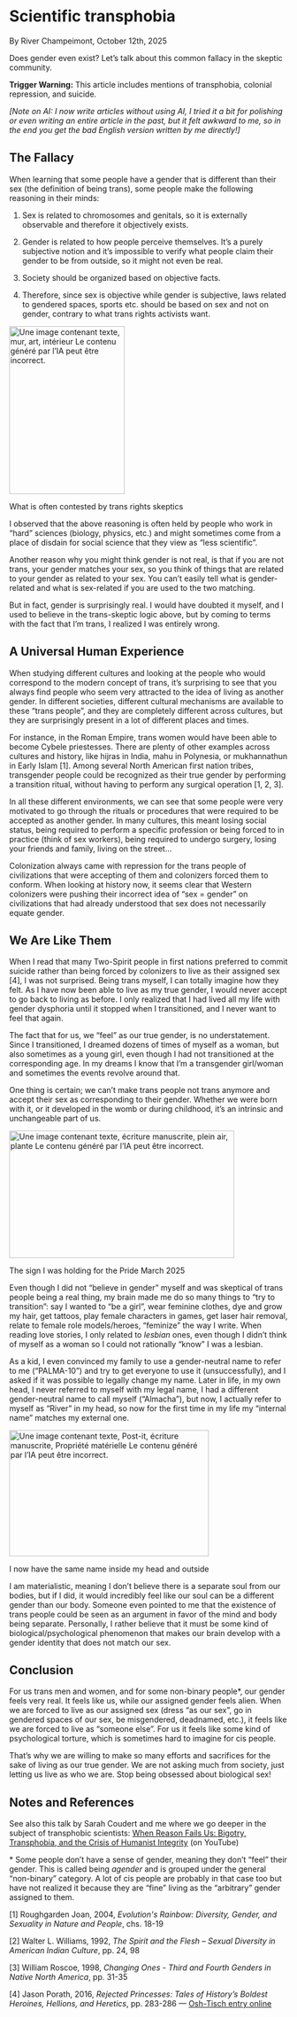 # Scientific transphobia

By River Champeimont, October 12th, 2025

Does gender even exist? Let’s talk about this common fallacy in the
skeptic community.

**Trigger Warning:** This article includes mentions of transphobia,
colonial repression, and suicide.

*\[Note on AI: I now write articles without using AI, I tried it a bit
for polishing or even writing an entire article in the past, but it felt
awkward to me, so in the end you get the bad English version written by
me directly!\]*

## The Fallacy

When learning that some people have a gender that is different than
their sex (the definition of being trans), some people make the
following reasoning in their minds:

1.  Sex is related to chromosomes and genitals, so it is externally
    observable and therefore it objectively exists.

2.  Gender is related to how people perceive themselves. It’s a purely
    subjective notion and it’s impossible to verify what people claim
    their gender to be from outside, so it might not even be real.

3.  Society should be organized based on objective facts.

4.  Therefore, since sex is objective while gender is subjective, laws
    related to gendered spaces, sports etc. should be based on sex and
    not on gender, contrary to what trans rights activists want.

<img src="media/image1.jpeg" style="width:2.17497in;height:3.15685in"
alt="Une image contenant texte, mur, art, intérieur Le contenu généré par l’IA peut être incorrect." />

What is often contested by trans rights skeptics

I observed that the above reasoning is often held by people who work in
“hard” sciences (biology, physics, etc.) and might sometimes come from a
place of disdain for social science that they view as “less scientific”.

Another reason why you might think gender is not real, is that if you
are not trans, your gender matches your sex, so you think of things that
are related to your gender as related to your sex. You can’t easily tell
what is gender-related and what is sex-related if you are used to the
two matching.

But in fact, gender is surprisingly real. I would have doubted it
myself, and I used to believe in the trans-skeptic logic above, but by
coming to terms with the fact that I’m trans, I realized I was entirely
wrong.

## A Universal Human Experience

When studying different cultures and looking at the people who would
correspond to the modern concept of trans, it’s surprising to see that
you always find people who seem very attracted to the idea of living as
another gender. In different societies, different cultural mechanisms
are available to these “trans people”, and they are completely different
across cultures, but they are surprisingly present in a lot of different
places and times.

For instance, in the Roman Empire, trans women would have been able to
become Cybele priestesses. There are plenty of other examples across
cultures and history, like hijras in India, mahu in Polynesia, or
mukhannathun in Early Islam \[1\]. Among several North American first
nation tribes, transgender people could be recognized as their true
gender by performing a transition ritual, without having to perform any
surgical operation \[1, 2, 3\].

In all these different environments, we can see that some people were
very motivated to go through the rituals or procedures that were
required to be accepted as another gender. In many cultures, this meant
losing social status, being required to perform a specific profession or
being forced to in practice (think of sex workers), being required to
undergo surgery, losing your friends and family, living on the street…

Colonization always came with repression for the trans people of
civilizations that were accepting of them and colonizers forced them to
conform. When looking at history now, it seems clear that Western
colonizers were pushing their incorrect idea of “sex = gender” on
civilizations that had already understood that sex does not necessarily
equate gender.

## We Are Like Them

When I read that many Two-Spirit people in first nations preferred to
commit suicide rather than being forced by colonizers to live as their
assigned sex \[4\], I was not surprised. Being trans myself, I can
totally imagine how they felt. As I have now been able to live as my
true gender, I would never accept to go back to living as before. I only
realized that I had lived all my life with gender dysphoria until it
stopped when I transitioned, and I never want to feel that again.

The fact that for us, we “feel” as our true gender, is no
understatement. Since I transitioned, I dreamed dozens of times of
myself as a woman, but also sometimes as a young girl, even though I had
not transitioned at the corresponding age. In my dreams I know that I’m
a transgender girl/woman and sometimes the events revolve around that.

One thing is certain; we can’t make trans people not trans anymore and
accept their sex as corresponding to their gender. Whether we were born
with it, or it developed in the womb or during childhood, it’s an
intrinsic and unchangeable part of us.

<img src="media/image2.jpeg" style="width:4.23478in;height:2.3886in"
alt="Une image contenant texte, écriture manuscrite, plein air, plante Le contenu généré par l’IA peut être incorrect." />

The sign I was holding for the Pride March 2025

Even though I did not “believe in gender” myself and was skeptical of
trans people being a real thing, my brain made me do so many things to
“try to transition”: say I wanted to “be a girl”, wear feminine clothes,
dye and grow my hair, get tattoos, play female characters in games, get
laser hair removal, relate to female role models/heroes, “feminize” the
way I write. When reading love stories, I only related to *lesbian*
ones, even though I didn’t think of myself as a woman so I could not
rationally “know” I was a lesbian.

As a kid, I even convinced my family to use a gender-neutral name to
refer to me (“PALMA-10”) and try to get everyone to use it
(unsuccessfully), and I asked if it was possible to legally change my
name. Later in life, in my own head, I never referred to myself with my
legal name, I had a different gender-neutral name to call myself
(“Almacha”), but now, I actually refer to myself as “River” in my head,
so now for the first time in my life my “internal name” matches my
external one.

<img src="media/image3.jpeg" style="width:3.76437in;height:2.37346in"
alt="Une image contenant texte, Post-it, écriture manuscrite, Propriété matérielle Le contenu généré par l’IA peut être incorrect." />

I now have the same name inside my head and outside

I am materialistic, meaning I don’t believe there is a separate soul
from our bodies, but if I did, it would incredibly feel like our soul
can be a different gender than our body. Someone even pointed to me that
the existence of trans people could be seen as an argument in favor of
the mind and body being separate. Personally, I rather believe that it
must be some kind of biological/psychological phenomenon that makes our
brain develop with a gender identity that does not match our sex.

## Conclusion

For us trans men and women, and for some non-binary people\*, our gender
feels very real. It feels like us, while our assigned gender feels
alien. When we are forced to live as our assigned sex (dress “as our
sex”, go in gendered spaces of our sex, be misgendered, deadnamed,
etc.), it feels like we are forced to live as “someone else”. For us it
feels like some kind of psychological torture, which is sometimes hard
to imagine for cis people.

That’s why we are willing to make so many efforts and sacrifices for the
sake of living as our true gender. We are not asking much from society,
just letting us live as who we are. Stop being obsessed about biological
sex!

## Notes and References

See also this talk by Sarah Coudert and me where we go deeper in the
subject of transphobic scientists: [When Reason Fails Us: Bigotry,
Transphobia, and the Crisis of Humanist
Integrity](https://www.youtube.com/watch?v=aAEoy9k9cwM) (on YouTube)

\* Some people don’t have a sense of gender, meaning they don’t “feel”
their gender. This is called being *agender* and is grouped under the
general “non-binary” category. A lot of cis people are probably in that
case too but have not realized it because they are “fine” living as the
“arbitrary” gender assigned to them.

\[1\] Roughgarden Joan, 2004, *Evolution's Rainbow: Diversity, Gender,
and Sexuality in Nature and People*, chs. 18-19

\[2\] Walter L. Williams, 1992, *The Spirit and the Flesh – Sexual
Diversity in American Indian Culture*, pp. 24, 98

\[3\] William Roscoe, 1998, *Changing Ones - Third and Fourth Genders in
Native North America*, pp. 31-35

\[4\] Jason Porath, 2016, *Rejected Princesses: Tales of History’s
Boldest Heroines, Hellions, and Heretics*, pp. 283-286 — [Osh-Tisch
entry online](http://www.rejectedprincesses.com/princesses/osh-tisch)
